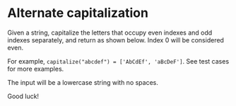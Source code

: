 # Alternate capitalization

Given a string, capitalize the letters that occupy even indexes and odd indexes separately, and return as shown below. Index 0 will be considered even.

For example, `capitalize("abcdef") = ['AbCdEf', 'aBcDeF']`. See test cases for more examples.

The input will be a lowercase string with no spaces.

Good luck!
